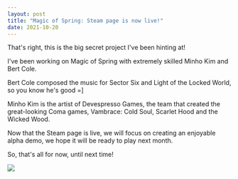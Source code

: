 ```yaml
---
layout: post
title: "Magic of Spring: Steam page is now live!"
date: 2021-10-20
---
```


That's right, this is the big secret project I've been hinting at!

I've been working on Magic of Spring with extremely skilled Minho Kim and Bert Cole.

Bert Cole composed the music for Sector Six and Light of the Locked World, so you know he's good =]

Minho Kim is the artist of Devespresso Games, the team that created the great-looking Coma games, Vambrace: Cold Soul, Scarlet Hood and the Wicked Wood.

Now that the Steam page is live, we will focus on creating an enjoyable alpha demo, we hope it will be ready to play next month.

So, that's all for now, until next time!

![](https://i.imgur.com/7Q3rb9H.png)
